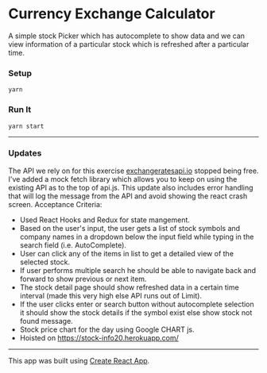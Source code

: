 # Currency Exchange Calculator

A simple stock Picker which has autocomplete to show data and we can view information of a particular stock which is refreshed after a particular time.

### Setup

`yarn`

### Run It

`yarn start`

---

### Updates

The API we rely on for this exercise [exchangeratesapi.io](https://www.alphavantage.co/) stopped being free. I've added a mock fetch library which allows you to keep on using the existing API as to the top of api.js. This update also includes error handling that will log the message from the API and avoid showing the react crash screen.
Acceptance Criteria:

-   Used React Hooks and Redux for state mangement.
-   Based on the user's input, the user gets a list of stock symbols and company
    names in a dropdown below the input field while typing in the search field (i.e.
    AutoComplete).
-   User can click any of the items in list to get a detailed view of the selected stock.
-   If user performs multiple search he should be able to navigate back and forward to show previous or next item.
-   The stock detail page should show refreshed data in a certain time interval (made this very high else API runs out of Limit).
-   If the user clicks enter or search button without autocomplete selection it should show the stock details if the symbol exist else show stock not found message.
-   Stock price chart for the day using Google CHART js.
-   Hoisted on https://stock-info20.herokuapp.com/

---

This app was built using [Create React App](https://create-react-app.dev/).
